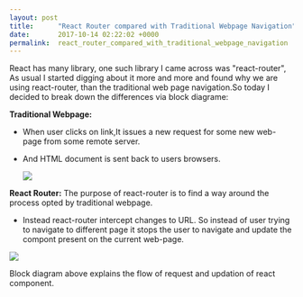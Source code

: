 ```yaml
---
layout: post
title:      "React Router compared with Traditional Webpage Navigation"
date:       2017-10-14 02:22:02 +0000
permalink:  react_router_compared_with_traditional_webpage_navigation
---
```



React has many library, one such library I came across was "react-router", As usual I started digging about it more and more and found why we are using react-router, than the traditional web page navigation.So today I decided to break down the differences via block diagrame:

**Traditional Webpage:**
- When user clicks on link,It issues a new request for some new web-page from some remote server.
- And HTML document is sent back to users browsers.

   ![](https://imgur.com/XFbwFcH.jpg?1)
	 
**React Router:**
The purpose of react-router is to find a way around the process opted by traditional webpage.

- Instead react-router intercept changes to URL. So instead of user trying to navigate to different page it stops the user to navigate and update the compont present on the current web-page.

![](https://imgur.com/tNxQ4bJ.jpg?1)

Block diagram above explains the flow of request and updation of react component.


